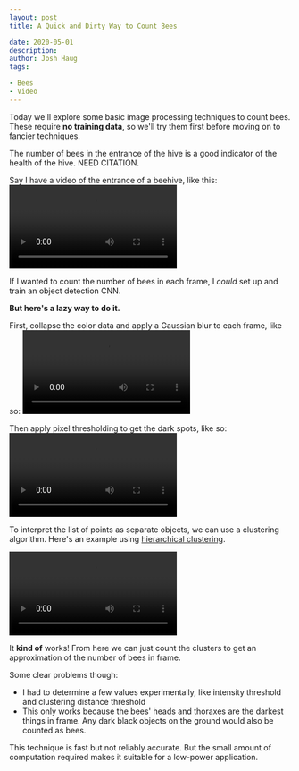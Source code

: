 ```yaml
---
layout: post
title: A Quick and Dirty Way to Count Bees

date: 2020-05-01
description:
author: Josh Haug
tags:

- Bees
- Video
---
```


<div class="message">
Today we'll explore some basic image processing techniques to count bees. These require <b>no training data</b>, so we'll try them first before moving on to fancier techniques.
</div>

The number of bees in the entrance of the hive is a good indicator of the health of the hive.  NEED CITATION.  

Say I have a video of the entrance of a beehive, like this:
![ ](assets/phone-basic.mp4)

If I wanted to count the number of bees in each frame, I *could* set up and train an object detection CNN.  

**But here's a lazy way to do it.** 

First, collapse the color data and apply a Gaussian blur to each frame, like so:
![ ](assets/phone-blur.mp4)

Then apply pixel thresholding to get the dark spots, like so:
![ ](assets/phone-darkspots.mp4)

To interpret the list of points as separate objects, we can use a clustering algorithm.  Here's an example using [hierarchical clustering](https://en.wikipedia.org/wiki/Hierarchical_clustering).

![  ](assets/phone-clusters.mp4)

It **kind of** works!  From here we can just count the clusters to get an approximation of the number of bees in frame. 

Some clear problems though:

* I had to determine a few values experimentally, like intensity threshold and clustering distance threshold
* This only works because the bees' heads and thoraxes are the darkest things in frame. Any dark black objects on the ground would also be counted as bees.

This technique is fast but not reliably accurate.  But the small amount of computation required makes it suitable for a low-power application.
